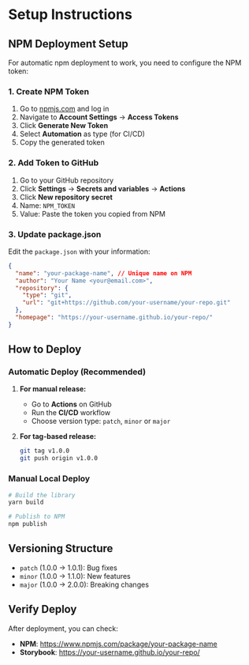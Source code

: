 # Setup Instructions

## NPM Deployment Setup

For automatic npm deployment to work, you need to configure the NPM token:

### 1. Create NPM Token

1. Go to [npmjs.com](https://www.npmjs.com) and log in
2. Navigate to **Account Settings** → **Access Tokens**
3. Click **Generate New Token**
4. Select **Automation** as type (for CI/CD)
5. Copy the generated token

### 2. Add Token to GitHub

1. Go to your GitHub repository
2. Click **Settings** → **Secrets and variables** → **Actions**
3. Click **New repository secret**
4. Name: `NPM_TOKEN`
5. Value: Paste the token you copied from NPM

### 3. Update package.json

Edit the `package.json` with your information:

```json
{
  "name": "your-package-name", // Unique name on NPM
  "author": "Your Name <your@email.com>",
  "repository": {
    "type": "git",
    "url": "git+https://github.com/your-username/your-repo.git"
  },
  "homepage": "https://your-username.github.io/your-repo/"
}
```

## How to Deploy

### Automatic Deploy (Recommended)

1. **For manual release:**
   - Go to **Actions** on GitHub
   - Run the **CI/CD** workflow
   - Choose version type: `patch`, `minor` or `major`

2. **For tag-based release:**
   ```bash
   git tag v1.0.0
   git push origin v1.0.0
   ```

### Manual Local Deploy

```bash
# Build the library
yarn build

# Publish to NPM
npm publish
```

## Versioning Structure

- `patch` (1.0.0 → 1.0.1): Bug fixes
- `minor` (1.0.0 → 1.1.0): New features
- `major` (1.0.0 → 2.0.0): Breaking changes

## Verify Deploy

After deployment, you can check:
- **NPM**: https://www.npmjs.com/package/your-package-name
- **Storybook**: https://your-username.github.io/your-repo/